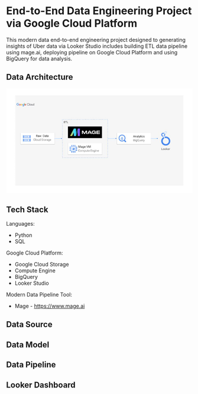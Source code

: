 # End-to-End Data Engineering Project via Google Cloud Platform

This modern data end-to-end engineering project designed to generating insights of Uber data via Looker Studio includes building ETL data pipeline using mage.ai, deploying pipeline on Google Cloud Platform and using BigQuery for data analysis.

## Data Architecture

![picture alt]( https://github.com/vthoondee/gcp-data-engineering-uber/blob/main/data_architecture/data_architecture.png )

## Tech Stack

Languages:
 - Python
 - SQL

Google Cloud Platform:
- Google Cloud Storage
- Compute Engine
- BigQuery
- Looker Studio

Modern Data Pipeline Tool:
- Mage - https://www.mage.ai

## Data Source

## Data Model

## Data Pipeline 

## Looker Dashboard

